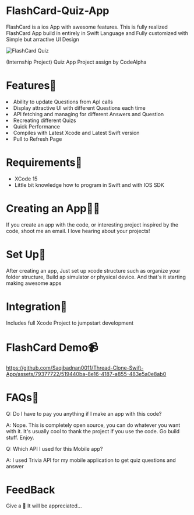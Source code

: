 # FlashCard-Quiz-App

<p>FlashCard is a ios App with awesome features. This is fully realized FlashCard App build in entirely in Swift Language and Fully customized with Simple but arractive UI Design</p>

![FlashCard Quiz](https://github.com/Saqibadnan0011/FlashCard-Quiz/assets/79377722/92673ce8-2332-4968-8620-b003ebe7522c)

<p>(Internship Project) Quiz App Project assign by CodeAlpha</p>

<h1>Features🚀</h1>
</ul>
  <li>Ability to update Questions from ApI calls</li>
  <li>Display attractive UI with different Questions each time</li>
  <li>API fetching and managing for different Answers and Question</li>
  <li>Recreating different Quizs</li>
  <li>Quick Performance</li>
  <li>Compiles with Latest Xcode and Latest Swift version</li>
  <li>Pull to Refresh Page</li>
</ul>

<h1>Requirements👾</h1>

<ul>
  <li>XCode 15</li>
  <li>Little bit knowledge how to program in Swift and with IOS SDK</li>
</ul>

<h1>Creating an App🧑‍💻</h1>
<p>If you create an app with the code, or interesting project inspired by the code, shoot me an email. I love hearing about your projects!</p>

<h1>Set Up🧳</h1>

<p>After creating an app, Just set up xcode structure such as organize your folder structure, Build ap simulator or physical device. And that's it starting making awesome apps</p>

<h1>Integration🌟</h1>

<p>Includes full Xcode Project to jumpstart development</p>

<h1>FlashCard Demo📹</h1>

https://github.com/Saqibadnan0011/Thread-Clone-Swift-App/assets/79377722/519440ba-8e16-4187-a855-483e5a0e8ab0

<h1>FAQs📃</h1>

<p>Q: Do I have to pay you anything if I make an app with this code? </p>
<p>A: Nope. This is completely open source, you can do whatever you want with it. It's usually cool to thank the project if you use the code. Go build stuff. Enjoy.</p>

<p>Q: Which API I used for this Mobile app?</p>
<p>A: I used Trivia API for my mobile application to get quiz questions and answer</p>

<h1>FeedBack</h1>

<p>Give a 🌟 It will be appreciated...</p>

